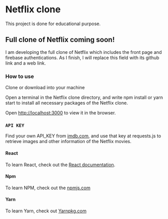 # Netflix clone

This project is done for educational purpose.

## Full clone of Netflix coming soon!

I am developing the full clone of Netflix which includes the front page and firebase authentications. As I finish, I will replace this field with its github link and a web link.

### How to use

Clone or download into your machine

Open a terminal in the Netflix clone directory, and write npm install or yarn start to install all necessary packages of the Netflix clone.

Open [http://localhost:3000](http://localhost:3000) to view it in the browser.

### `API KEY`

Find your own API_KEY from [imdb.com](https://imdb.com/), and use that key at requests.js to retrieve images and other information of the Netflix movies.

#### React

To learn React, check out the [React documentation](https://reactjs.org/).

#### Npm

To learn NPM, check out the [npmjs.com ](https://npmjs.com)

#### Yarn

To learn Yarn, check out [Yarnpkg.com](https://yarnpkg.com)

